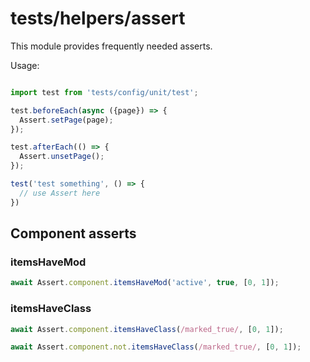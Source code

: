 # tests/helpers/assert

This module provides frequently needed asserts.

Usage:


```typescript

import test from 'tests/config/unit/test';

test.beforeEach(async ({page}) => {
  Assert.setPage(page);
});

test.afterEach(() => {
  Assert.unsetPage();
});

test('test something', () => {
  // use Assert here
})

```

## Component asserts

### itemsHaveMod

```typescript
await Assert.component.itemsHaveMod('active', true, [0, 1]);
```

### itemsHaveClass

```typescript
await Assert.component.itemsHaveClass(/marked_true/, [0, 1]);

await Assert.component.not.itemsHaveClass(/marked_true/, [0, 1]);
```
